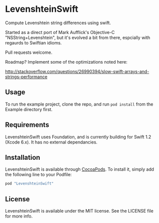 # LevenshteinSwift

Compute Levenshtein string differences using swift.

Started as a direct port of Mark Aufflick's Objective-C "NSString+Levenshtein", but it's evolved a bit from there, espcially with regaurds to Swiftian idioms.

Pull requests welcome.

Roadmap? Implement some of the optimizations noted here:

http://stackoverflow.com/questions/26990394/slow-swift-arrays-and-strings-performance

## Usage

To run the example project, clone the repo, and run `pod install` from the Example directory first.

## Requirements

LevenshteinSwift uses Foundation, and is currently building for Swift 1.2 (Xcode 6.x). It has no external dependancies. 

## Installation

LevenshteinSwift is available through [CocoaPods](http://cocoapods.org). To install
it, simply add the following line to your Podfile:

```ruby
pod "LevenshteinSwift"
```

## License

LevenshteinSwift is available under the MIT license. See the LICENSE file for more info.
